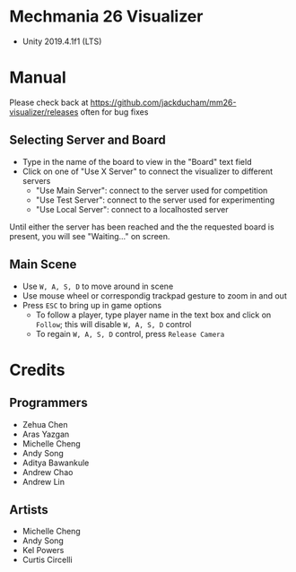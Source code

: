 # Mechmania 26 Visualizer

- Unity 2019.4.1f1 (LTS)

# Manual

Please check back at https://github.com/jackducham/mm26-visualizer/releases often for bug fixes

## Selecting Server and Board

- Type in the name of the board to view in the "Board" text field
- Click on one of "Use X Server" to connect the visualizer to different servers
  - "Use Main Server": connect to the server used for competition
  - "Use Test Server": connect to the server used for experimenting
  - "Use Local Server": connect to a localhosted server

Until either the server has been reached and the the requested board is present, you
will see "Waiting..." on screen.

## Main Scene

- Use `W, A, S, D` to move around in scene
- Use mouse wheel or correspondig trackpad gesture to zoom in and out
- Press `ESC` to bring up in game options
  - To follow a player, type player name in the text box and click on `Follow`; this will 
    disable `W, A, S, D` control
  - To regain `W, A, S, D` control, press `Release Camera`

# Credits

## Programmers

- Zehua Chen
- Aras Yazgan
- Michelle Cheng
- Andy Song
- Aditya Bawankule
- Andrew Chao
- Andrew Lin

## Artists

- Michelle Cheng
- Andy Song
- Kel Powers
- Curtis Circelli
